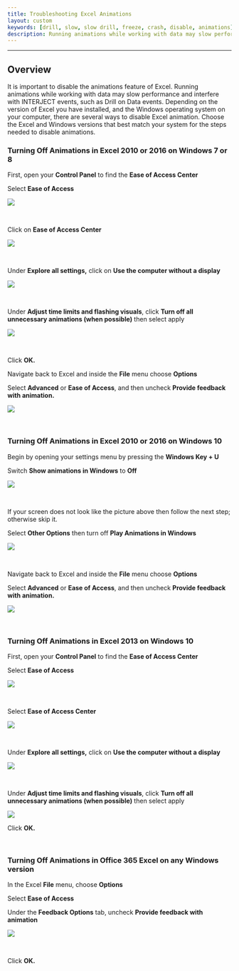 ```yaml
---
title: Troubleshooting Excel Animations
layout: custom
keywords: [drill, slow, slow drill, freeze, crash, disable, animations]
description: Running animations while working with data may slow performance and interfere with INTERJECT events, such as Drill on Data events. 
---
```

* * *

##  **Overview**

It is important to disable the animations feature of Excel. Running animations while working with data may slow performance and interfere with INTERJECT events, such as Drill on Data events. Depending on the version of Excel you have installed, and the Windows operating system on your computer, there are several ways to disable Excel animation. Choose the Excel and Windows versions that best match your system for the steps needed to disable animations. 

###  Turning Off Animations in Excel 2010 or 2016 on Windows 7 or 8 

First, open your **Control Panel** to find the **Ease of Access Center**

Select **Ease of Access**

![](/images/Excel-Animation/01.jpg)

<br> 


Click on **Ease of Access Center**

![](/images/Excel-Animation/02.jpg)

<br> 


Under  **Explore all settings,** click on  **Use the computer without a display**

![](/images/Excel-Animation/03.jpg)

<br> 


Under  **Adjust time limits and flashing visuals**, click  **Turn off all unnecessary animations (when possible)** then select apply 

![](/images/Excel-Animation/04.jpg)

<br> 


Click **OK.**

Navigate back to Excel and inside the **File** menu choose **Options**

Select **Advanced** or **Ease of Access**, and then uncheck **Provide feedback with animation.**

![](/images/Excel-Animation/05.png)

<br>

###  Turning Off Animations in Excel 2010 or 2016 on Windows 10 

Begin by opening your settings menu by pressing the **Windows Key + U**

Switch **Show animations in Windows** to **Off**

![](/images/Excel-Animation/06.jpg)

<br> 


If your screen does not look like the picture above then follow the next step; otherwise skip it. 

Select **Other Options** then turn off **Play Animations in Windows**

![](/images/Excel-Animation/07.jpg)

<br> 


Navigate back to Excel and inside the **File** menu choose **Options**

Select **Advanced** or **Ease of Access**, and then uncheck **Provide feedback with animation.**

![](/images/Excel-Animation/08.jpg)

<br> 


###  Turning Off Animations in Excel 2013 on Windows 10 

First, open your **Control Panel** to find the **Ease of Access Center**

Select **Ease of Access**

![](/images/Excel-Animation/09.jpg)

<br> 


Select **Ease of Access Center**

![](/images/Excel-Animation/10.jpg)

<br> 


Under  **Explore all settings,** click on  **Use the computer without a display**

![](/images/Excel-Animation/11.jpg)

<br> 


Under  **Adjust time limits and flashing visuals**, click  **Turn off all unnecessary animations (when possible)** then select apply 

![](/images/Excel-Animation/12.jpg)

Click **OK.**

<br> 

###  Turning Off Animations in Office 365 Excel on any Windows version 

In the Excel **File** menu, choose **Options**

Select **Ease of Access**

Under the **Feedback Options** tab, uncheck **Provide feedback with animation**

![](/images/Excel-Animation/13.jpg)

<br> 


Click **OK.**
